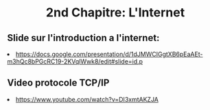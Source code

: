 <html>
	<head>
		<meta charset="uft-8" />
		<link rel="stylesheet" href="style6.css">
		<h1><center>2nd Chapitre: L'Internet</center></h1>
	</head>
	<body>
			<h2>Slide sur l'introduction a l'internet:</h2>
			<li><a href="https://docs.google.com/presentation/d/1dJMWCIGgtXB6pEaAEt-m3hQc8bPGcRC19-2KVqlWwk8/edit#slide=id.p">https://docs.google.com/presentation/d/1dJMWCIGgtXB6pEaAEt-m3hQc8bPGcRC19-2KVqlWwk8/edit#slide=id.p</a></li>
			<h2>Video protocole TCP/IP</h2>
			<li><a href="https://www.youtube.com/watch?v=DI3xmtAKZJA">https://www.youtube.com/watch?v=DI3xmtAKZJA</a></li>
	</body>
</html>
